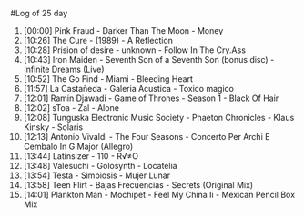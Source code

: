 #Log of 25 day

1. [00:00] Pink Fraud - Darker Than The Moon - Money
1. [10:26] The Cure - (1989) - A Reflection
1. [10:28] Prision of desire - unknown - Follow In The Cry.Ass
1. [10:43] Iron Maiden - Seventh Son of a Seventh Son (bonus disc) - Infinite Dreams (Live)
1. [10:52] The Go Find - Miami - Bleeding Heart
1. [11:57] La Castañeda - Galeria Acustica - Toxico magico
1. [12:01] Ramin Djawadi - Game of Thrones - Season 1 - Black Of Hair
1. [12:02] sToa - Zal - Alone
1. [12:08] Tunguska Electronic Music Society - Phaeton Chronicles - Klaus Kinsky - Solaris
1. [12:13] Antonio Vivaldi - The Four Seasons - Concerto Per Archi E Cembalo In G Major  (Allegro)
1. [13:44] Latinsizer - 110 - R√≠O
1. [13:48] Valesuchi - Golosynth - Locatelia
1. [13:54] Testa - Simbiosis - Mujer Lunar
1. [13:58] Teen Flirt - Bajas Frecuencias - Secrets (Original Mix)
1. [14:01] Plankton Man - Mochipet - Feel My China Ii - Mexican Pencil Box Mix

